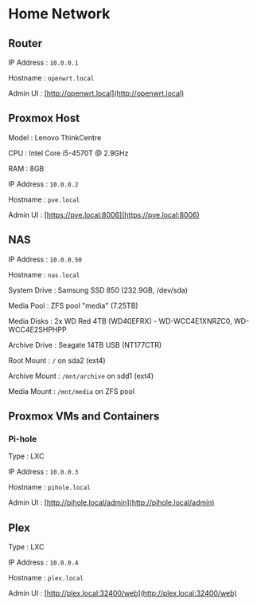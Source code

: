 # Home Network

## Router

IP Address
:   `10.0.0.1`

Hostname
:   `openwrt.local`

Admin UI
:   [http://openwrt.local](http://openwrt.local)

## Proxmox Host

Model
:    Lenovo ThinkCentre

CPU
:    Intel Core i5-4570T @ 2.9GHz

RAM
:    8GB

IP Address
:   `10.0.0.2`

Hostname
:   `pve.local`

Admin UI
:   [https://pve.local:8006](https://pve.local:8006)

## NAS

IP Address
:   `10.0.0.50`

Hostname
:   `nas.local`

System Drive
:   Samsung SSD 850 (232.9GB, /dev/sda)

Media Pool
:   ZFS pool "media" (7.25TB)

Media Disks
:   2x WD Red 4TB (WD40EFRX) - WD-WCC4E1XNRZC0, WD-WCC4E2SHPHPP

Archive Drive
:   Seagate 14TB USB (NT177CTR)

Root Mount
:   `/` on sda2 (ext4)

Archive Mount
:   `/mnt/archive` on sdd1 (ext4)

Media Mount
:   `/mnt/media` on ZFS pool

## Proxmox VMs and Containers

### Pi-hole

Type
:   LXC

IP Address
:   `10.0.0.3`

Hostname
:   `pihole.local`

Admin UI
:   [http://pihole.local/admin](http://pihole.local/admin)

## Plex

Type
:   LXC

IP Address
:   `10.0.0.4`

Hostname
:   `plex.local`

Admin UI
:   [http://plex.local:32400/web](http://plex.local:32400/web)
